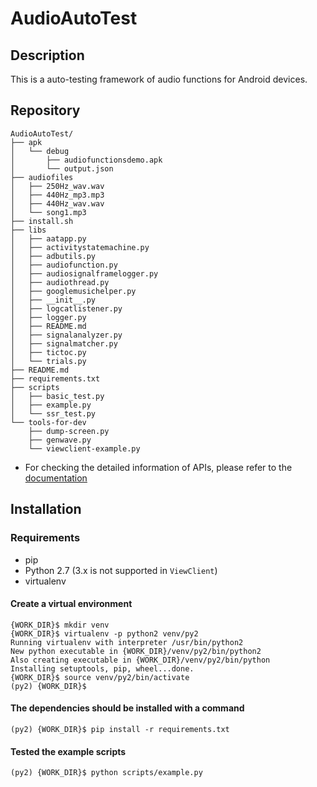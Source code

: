 # AudioAutoTest
## Description
This is a auto-testing framework of audio functions for Android devices.

## Repository
```
AudioAutoTest/
├── apk
│   └── debug
│       ├── audiofunctionsdemo.apk
│       └── output.json
├── audiofiles
│   ├── 250Hz_wav.wav
│   ├── 440Hz_mp3.mp3
│   ├── 440Hz_wav.wav
│   └── song1.mp3
├── install.sh
├── libs
│   ├── aatapp.py
│   ├── activitystatemachine.py
│   ├── adbutils.py
│   ├── audiofunction.py
│   ├── audiosignalframelogger.py
│   ├── audiothread.py
│   ├── googlemusichelper.py
│   ├── __init__.py
│   ├── logcatlistener.py
│   ├── logger.py
│   ├── README.md
│   ├── signalanalyzer.py
│   ├── signalmatcher.py
│   ├── tictoc.py
│   └── trials.py
├── README.md
├── requirements.txt
├── scripts
│   ├── basic_test.py
│   ├── example.py
│   └── ssr_test.py
└── tools-for-dev
    ├── dump-screen.py
    ├── genwave.py
    └── viewclient-example.py
```

- For checking the detailed information of APIs, please refer to the [documentation](https://github.com/HW-Lee/AudioAutoTest/blob/master/libs/README.md)

## Installation
### Requirements
- pip
- Python 2.7 (3.x is not supported in `ViewClient`)
- virtualenv

#### Create a virtual environment
```
{WORK_DIR}$ mkdir venv
{WORK_DIR}$ virtualenv -p python2 venv/py2
Running virtualenv with interpreter /usr/bin/python2
New python executable in {WORK_DIR}/venv/py2/bin/python2
Also creating executable in {WORK_DIR}/venv/py2/bin/python
Installing setuptools, pip, wheel...done.
{WORK_DIR}$ source venv/py2/bin/activate
(py2) {WORK_DIR}$
```

#### The dependencies should be installed with a command
```
(py2) {WORK_DIR}$ pip install -r requirements.txt
```

#### Tested the example scripts
```
(py2) {WORK_DIR}$ python scripts/example.py
```
